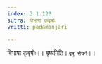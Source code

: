 ```yaml
---
index: 3.1.120
sutra: विभाषा कृवृषोः
vritti: padamanjari

---
```

विभाषा कृवृषोः।। वृष्यमिति। `वृषु सेचने`।।